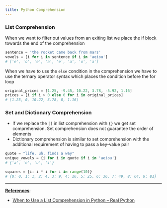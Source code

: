 ```yaml
---
title: Python Comprehension
---
```


### List Comprehension

When we want to filter out values from an exiting list we place the if block towards the end of the comprehension

````python
sentence = 'the rocket came back from mars'
vowels = [i for i in sentence if i in 'aeiou']
# ['e', 'o', 'e', 'a', 'e', 'a', 'o', 'a']
````

When we have to use the `else` condition in the comprehension we have to use the ternary operator syntax which places the condition before the for loop

````python
original_prices = [1.25, -9.45, 10.22, 3.78, -5.92, 1.16]
prices = [i if i > 0 else 0 for i in original_prices]
# [1.25, 0, 10.22, 3.78, 0, 1.16]
````

### Set and Dictionary Comprehension

* If we replace the `[]` in list comprehension with `{}` we get set comprehension. Set comprehension does not guarantee the order of elements
* Dictionary comprehension is similar to set comprehension with the additional requirement of having to pass a key-value pair

````python
quote = "life, uh, finds a way"
unique_vowels = {i for i in quote if i in 'aeiou'}
# {'a', 'e', 'u', 'i'}

squares = {i: i * i for i in range(10)}
# {0: 0, 1: 1, 2: 4, 3: 9, 4: 16, 5: 25, 6: 36, 7: 49, 8: 64, 9: 81}
````

---

**<u>References</u>**:

* [When to Use a List Comprehension in Python – Real Python](https://realpython.com/list-comprehension-python/#using-set-and-dictionary-comprehensions)